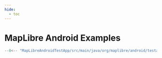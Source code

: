 ```yaml
---
hide:
  - toc
---
```


# MapLibre Android Examples

```kotlin
--8<-- "MapLibreAndroidTestApp/src/main/java/org/maplibre/android/testapp/activity/camera/LatLngBoundsActivity.kt"
```